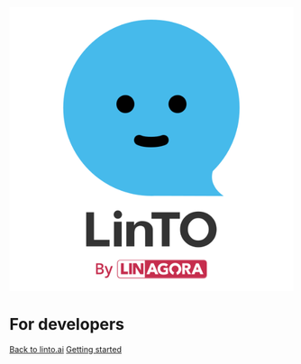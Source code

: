![logo](_media/linto.svg ':size=400px')

# For developers

[Back to linto.ai](https://linto.ai)
[Getting started](#gnu-affero-general-public-licence-v3)
